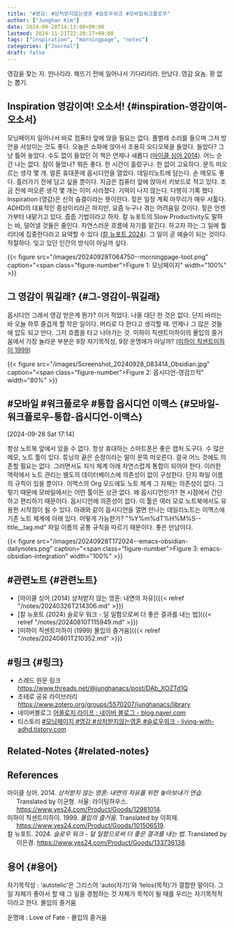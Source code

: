 ```yaml
---
title: "#영감: #상처받지않는영혼 #슬로우워크 #모바일워크플로우"
author: ["Junghan Kim"]
date: 2024-09-28T14:13:00+09:00
lastmod: 2024-11-21T22:20:27+09:00
tags: ["inspiration", "morningpage", "notes"]
categories: ["Journal"]
draft: false
---
```


영감을 찾는 자. 만나리라. 해뜨기 전에 일어나서 기다리리라. 만났다. 영감 요놈. 꽝 없는 뽑기.

<!--more-->


## Inspiration 영감이여! 오소서! {#inspiration-영감이여-오소서}

모닝페이지 일어나서 바로 컴퓨터 앞에 앉을 필요는 없다. 풀벌레 소리를 들으며 그저 방안을 서성이는 것도 좋다. 오늘은 쇼파에 앉아서 조용히 오디오북을 들었다. 들었다? 그냥 틀어 놓았다. 수도 없이 들었던 이 책은 언제나 새롭다 (<a href="#citeproc_bib_item_1">마이클 싱어 2014</a>). 어느 순간 나는 없다. 잠이 들었나? 뭐든 좋다. 한 시간이 흘렀구나. 한 없이 고요하다. 문득 떠오르는 생각 몇 개. 얼른 휴대폰에 옵시디언을 열었다. 데일리노트에 담는다. 손 메모도 좋다. 흘러가기 전에 담고 싶을 뿐이다. 지금은 컴퓨터 앞에 앉아서 키보드로 적고 있다. 조금 전에 떠오른 생각 몇 개는 이미 사라졌다. 기억이 나지 않는다. 다행히 기록 했다. Inspiration (영감)은 신의 숨결이라는 뜻이란다. 힣은 일정 계획 마무리가 매우 서툴다. ADHD의 대표적인 증상이리라곤 하지만, 요즘 누구나 겪는 어려움일 것이다. 힣은 언젠가부터 내맡기고 있다. 줍줍 기법이라고 하자. 칼 뉴포트의 Slow Productivity도 말하는 바, 덜어낼 것들은 줄인다. 자연스러운 흐름에 자기를 맡긴다. 하고자 하는 그 일에 퀄리티에 집중한다라고 요약할 수 있다 (<a href="#citeproc_bib_item_3">칼 뉴포트 2024</a>). 그 일이 곧 예술이 되는 것이다. 적절하다. 잊고 있던 인간의 방식이 아닐까 싶다.

{{< figure src="/images/20240928T064750--morningpage-toot.png" caption="<span class=\"figure-number\">Figure 1: </span>모닝페이지" width="100%" >}}


## 그 영감이 뭐길래? {#그-영감이-뭐길래}

옵시디언 그래서 영감 받은게 뭔가? 이거 적었다. 나올 대단 한 것은 없다. 단지 바라는 바 오늘 하루 즐겁게 할 작은 일이다. 머리로 다 한다고 생각할 때. 언제나 그 많은 것들에 압도 되고 만다. 그저 흐름을 타고 나아가는 것. 미하이 칙센트미하이의 몰입의 즐거움에서 가장 놀라운 부분은 8장 자기목적성, 9장 운명애가 아닐까? (<a href="#citeproc_bib_item_2">미하이 칙센트미하이 1999</a>)

{{< figure src="/images/Screenshot_20240928_083414_Obsidian.jpg" caption="<span class=\"figure-number\">Figure 2: </span>옵시디언-영감끄적" width="80%" >}}


## #모바일 #워크플로우 #통합 옵시디언 이맥스 {#모바일-워크플로우-통합-옵시디언-이맥스}

<span class="timestamp-wrapper"><span class="timestamp">[2024-09-28 Sat 17:14]</span></span>

항상 노트북 앞에서 있을 수 없다. 항상 휴대하는 스마트폰은 좋은 캡처 도구다. 수 많은 메모, 노트 툴이 있다. 튜닝의 끝은 순정이라는 말이 문뜩 떠오른다. 결국 어느 것에도 의존할 필요는 없다. 그러면서도 지식 체계 아래 자연스럽게 통합이 되어야 한다. 이러한 맥락에서 노트 관리는 별도의 데이터베이스에 의존성이 없이 구성한다. 단지 파일 이름의 규칙이 있을 뿐이다. 이맥스의 Org 모드에도 노트 체계 그 자체는 의존성이 없다. 그렇기 때문에 모바일에서는 어떤 툴이든 상관 없다. 왜 옵시디언인가? 현 시점에서 간단하고 편리하기 때문이다. 옵시디언에 의존성이 없다. 이 툴은 여러 모로 노트북에서도 유용한 시작점이 될 수 있다. 아래와 같이 옵시디언을 열면 만나는 데일리노트는 이맥스에 기존 노트 체계에 아래 있다. 어떻게 가능한가? "%Y%m%dT%H%M%S--title\__tag.md" 파일 이름의 공통 규칙을 따르기 때문이다. 좋은 만남이다.

{{< figure src="/images/20240928T172024--emacs-obsidian-dailynotes.png" caption="<span class=\"figure-number\">Figure 3: </span>emacs-obsidian-integration" width="100%" >}}


## #관련노트 {#관련노트}

-   [마이클 싱어 (2014) 상처받지 않는 영혼: 내면의 자유]({{< relref "/notes/20240326T214306.md" >}})
-   [칼 뉴포트 (2024) 슬로우 워크 - 덜 일함으로써 더 좋은 결과를 내는 법]({{< relref "/notes/20240810T115949.md" >}})
-   [미하이 칙센트미하이 (1999) 몰입의 즐거움]({{< relref "/notes/20240801T210352.md" >}})


## #링크 {#링크}

-   스레드 원문 링크 <https://www.threads.net/@junghanacs/post/DAb_XOZTd1Q>
-   조테로 공유 라이브러리 <https://www.zotero.org/groups/5570207/junghanacs/library>
-   네이버블로그 [어쏠로지 라이프 : 네이버 블로그 - blog.naver.com](https://blog.naver.com/junghanacs/223599337449)
-   티스토리 [#모닝페이지 #영감 #상처받지않는영혼 #슬로우워크 - living-with-adhd.tistory.com](https://living-with-adhd.tistory.com/252)


## Related-Notes {#related-notes}

## References

<style>.csl-entry{text-indent: -1.5em; margin-left: 1.5em;}</style><div class="csl-bib-body">
  <div class="csl-entry"><a id="citeproc_bib_item_1"></a>마이클 싱어. 2014. <i>상처받지 않는 영혼: 내면의 자유를 위한 놓아보내기 연습</i>. Translated by 이균형. 서울: 라이팅하우스. <a href="https://www.yes24.com/Product/Goods/12981014">https://www.yes24.com/Product/Goods/12981014</a>.</div>
  <div class="csl-entry"><a id="citeproc_bib_item_2"></a>미하이 칙센트미하이. 1999. <i>몰입의 즐거움</i>. Translated by 이희재. <a href="https://www.yes24.com/Product/Goods/101506519">https://www.yes24.com/Product/Goods/101506519</a>.</div>
  <div class="csl-entry"><a id="citeproc_bib_item_3"></a>칼 뉴포트. 2024. <i>슬로우 워크 - 덜 일함으로써 더 좋은 결과를 내는 법</i>. Translated by 이은경. <a href="https://www.yes24.com/Product/Goods/133736138">https://www.yes24.com/Product/Goods/133736138</a>.</div>
</div>


## 용어 {#용어}

자기목적성
: ‘autotelic’은 그리스어 ‘auto(자기)’와 ‘telos(목적)’가 결합한 말이다. 그 일 자체가 좋아서 할 때 그 일을 경험하는 것 자체가 목적이 될 때를 우리는 자기목적적이라고 한다. 몰입의 즐거움

운명애
: Love of Fate - 몰입의 즐거움

